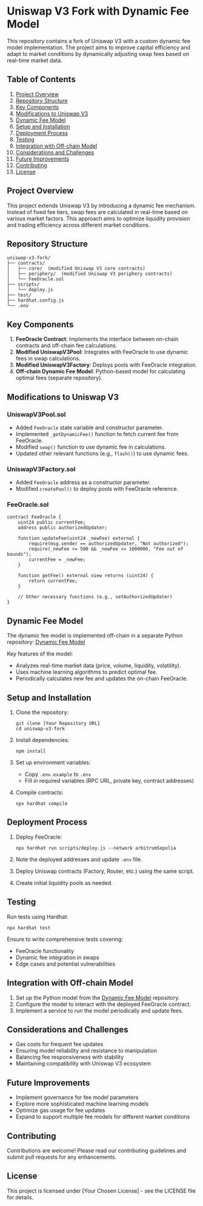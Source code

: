 # Uniswap V3 Fork with Dynamic Fee Model

This repository contains a fork of Uniswap V3 with a custom dynamic fee model implementation. The project aims to improve capital efficiency and adapt to market conditions by dynamically adjusting swap fees based on real-time market data.

## Table of Contents

1. [Project Overview](#project-overview)
2. [Repository Structure](#repository-structure)
3. [Key Components](#key-components)
4. [Modifications to Uniswap V3](#modifications-to-uniswap-v3)
5. [Dynamic Fee Model](#dynamic-fee-model)
6. [Setup and Installation](#setup-and-installation)
7. [Deployment Process](#deployment-process)
8. [Testing](#testing)
9. [Integration with Off-chain Model](#integration-with-off-chain-model)
10. [Considerations and Challenges](#considerations-and-challenges)
11. [Future Improvements](#future-improvements)
12. [Contributing](#contributing)
13. [License](#license)

## Project Overview

This project extends Uniswap V3 by introducing a dynamic fee mechanism. Instead of fixed fee tiers, swap fees are calculated in real-time based on various market factors. This approach aims to optimize liquidity provision and trading efficiency across different market conditions.

## Repository Structure

```
uniswap-v3-fork/
├── contracts/
│   ├── core/  (modified Uniswap V3 core contracts)
│   ├── periphery/  (modified Uniswap V3 periphery contracts)
│   └── FeeOracle.sol
├── scripts/
│   └── deploy.js
├── test/
├── hardhat.config.js
└── .env
```

## Key Components

1. **FeeOracle Contract**: Implements the interface between on-chain contracts and off-chain fee calculations.
2. **Modified UniswapV3Pool**: Integrates with FeeOracle to use dynamic fees in swap calculations.
3. **Modified UniswapV3Factory**: Deploys pools with FeeOracle integration.
4. **Off-chain Dynamic Fee Model**: Python-based model for calculating optimal fees (separate repository).

## Modifications to Uniswap V3

### UniswapV3Pool.sol

- Added `FeeOracle` state variable and constructor parameter.
- Implemented `_getDynamicFee()` function to fetch current fee from FeeOracle.
- Modified `swap()` function to use dynamic fee in calculations.
- Updated other relevant functions (e.g., `flash()`) to use dynamic fees.

### UniswapV3Factory.sol

- Added `FeeOracle` address as a constructor parameter.
- Modified `createPool()` to deploy pools with FeeOracle reference.

### FeeOracle.sol

```solidity
contract FeeOracle {
    uint24 public currentFee;
    address public authorizedUpdater;

    function updateFee(uint24 _newFee) external {
        require(msg.sender == authorizedUpdater, "Not authorized");
        require(_newFee >= 500 && _newFee <= 1000000, "Fee out of bounds");
        currentFee = _newFee;
    }

    function getFee() external view returns (uint24) {
        return currentFee;
    }

    // Other necessary functions (e.g., setAuthorizedUpdater)
}
```

## Dynamic Fee Model

The dynamic fee model is implemented off-chain in a separate Python repository: [Dynamic Fee Model](https://github.com/chandshantanu/dynamicfeeModel.git)

Key features of the model:
- Analyzes real-time market data (price, volume, liquidity, volatility).
- Uses machine learning algorithms to predict optimal fee.
- Periodically calculates new fee and updates the on-chain FeeOracle.

## Setup and Installation

1. Clone the repository:
   ```
   git clone [Your Repository URL]
   cd uniswap-v3-fork
   ```

2. Install dependencies:
   ```
   npm install
   ```

3. Set up environment variables:
   - Copy `.env.example` to `.env`
   - Fill in required variables (RPC URL, private key, contract addresses)

4. Compile contracts:
   ```
   npx hardhat compile
   ```

## Deployment Process

1. Deploy FeeOracle:
   ```
   npx hardhat run scripts/deploy.js --network arbitrumSepolia
   ```

2. Note the deployed addresses and update `.env` file.

3. Deploy Uniswap contracts (Factory, Router, etc.) using the same script.

4. Create initial liquidity pools as needed.

## Testing

Run tests using Hardhat:

```
npx hardhat test
```

Ensure to write comprehensive tests covering:
- FeeOracle functionality
- Dynamic fee integration in swaps
- Edge cases and potential vulnerabilities

## Integration with Off-chain Model

1. Set up the Python model from the [Dynamic Fee Model](https://github.com/chandshantanu/dynamicfeeModel.git) repository.
2. Configure the model to interact with the deployed FeeOracle contract.
3. Implement a service to run the model periodically and update fees.

## Considerations and Challenges

- Gas costs for frequent fee updates
- Ensuring model reliability and resistance to manipulation
- Balancing fee responsiveness with stability
- Maintaining compatibility with Uniswap V3 ecosystem

## Future Improvements

- Implement governance for fee model parameters
- Explore more sophisticated machine learning models
- Optimize gas usage for fee updates
- Expand to support multiple fee models for different market conditions

## Contributing

Contributions are welcome! Please read our contributing guidelines and submit pull requests for any enhancements.

## License

This project is licensed under [Your Chosen License] - see the LICENSE file for details.